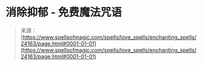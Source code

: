 <!--yml

分类：未分类

日期：2024年06月12日 19:09:54

-->

# 消除抑郁 - 免费魔法咒语

> 来源：[https://www.spellsofmagic.com/spells/love_spells/enchanting_spells/24163/page.html#0001-01-01](https://www.spellsofmagic.com/spells/love_spells/enchanting_spells/24163/page.html#0001-01-01)
